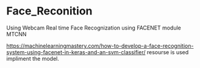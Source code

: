 # Face_Reconition
Using Webcam Real time Face Recognization using FACENET module MTCNN


https://machinelearningmastery.com/how-to-develop-a-face-recognition-system-using-facenet-in-keras-and-an-svm-classifier/
resourse is used impliment the model.
